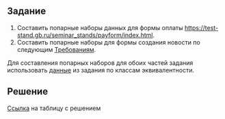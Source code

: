 ## Задание

1. Составить попарные наборы данных для формы оплаты https://test-stand.gb.ru/seminar_stands/payform/index.html.
2. Составить попарные наборы для формы создания новости по следующим [Требованиям](https://docs.google.com/document/d/1DxK9gMeMn1siD4EC4KwG69enhBanRxg5/edit?usp=sharing&ouid=116524337723228735425&rtpof=true&sd=true).

Для составления попарных наборов для обоих частей задания использовать [данные](https://docs.google.com/spreadsheets/d/1SNujf0WBIwUBd5YjqDdPy_ad-5Ix_PD-/edit?usp=drive_link&ouid=116524337723228735425&rtpof=true&sd=true) из задания по классам эквивалентности.

## Решение

[Ссылка](https://docs.google.com/spreadsheets/d/1LrXX8e7eRVBK9xJBawpdvLG5VVzlLgh4/edit?usp=sharing&ouid=116524337723228735425&rtpof=true&sd=true) на таблицу с решением